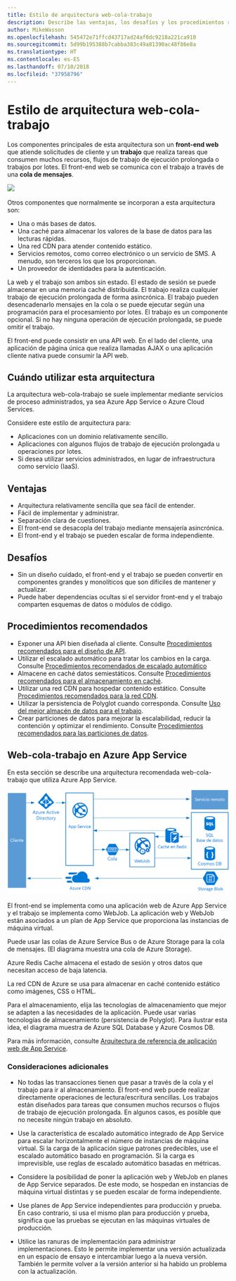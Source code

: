 ```yaml
---
title: Estilo de arquitectura web-cola-trabajo
description: Describe las ventajas, los desafíos y los procedimientos recomendados para las arquitecturas web-cola-trabajo en Azure.
author: MikeWasson
ms.openlocfilehash: 545472e71ffcd43717ad24af0dc9218a221ca910
ms.sourcegitcommit: 5d99b195388b7cabba383c49a81390ac48f86e8a
ms.translationtype: HT
ms.contentlocale: es-ES
ms.lasthandoff: 07/10/2018
ms.locfileid: "37958796"
---
```

# <a name="web-queue-worker-architecture-style"></a>Estilo de arquitectura web-cola-trabajo

Los componentes principales de esta arquitectura son un **front-end web** que atiende solicitudes de cliente y un **trabajo** que realiza tareas que consumen muchos recursos, flujos de trabajo de ejecución prolongada o trabajos por lotes.  El front-end web se comunica con el trabajo a través de una **cola de mensajes**.  

![](./images/web-queue-worker-logical.svg)

Otros componentes que normalmente se incorporan a esta arquitectura son:

- Una o más bases de datos. 
- Una caché para almacenar los valores de la base de datos para las lecturas rápidas.
- Una red CDN para atender contenido estático.
- Servicios remotos, como correo electrónico o un servicio de SMS. A menudo, son terceros los que los proporcionan.
- Un proveedor de identidades para la autenticación.

La web y el trabajo son ambos sin estado. El estado de sesión se puede almacenar en una memoria caché distribuida. El trabajo realiza cualquier trabajo de ejecución prolongada de forma asincrónica. El trabajo pueden desencadenarlo mensajes en la cola o se puede ejecutar según una programación para el procesamiento por lotes. El trabajo es un componente opcional. Si no hay ninguna operación de ejecución prolongada, se puede omitir el trabajo.  

El front-end puede consistir en una API web. En el lado del cliente, una aplicación de página única que realiza llamadas AJAX o una aplicación cliente nativa puede consumir la API web.

## <a name="when-to-use-this-architecture"></a>Cuándo utilizar esta arquitectura

La arquitectura web-cola-trabajo se suele implementar mediante servicios de proceso administrados, ya sea Azure App Service o Azure Cloud Services. 

Considere este estilo de arquitectura para:

- Aplicaciones con un dominio relativamente sencillo.
- Aplicaciones con algunos flujos de trabajo de ejecución prolongada u operaciones por lotes.
- Si desea utilizar servicios administrados, en lugar de infraestructura como servicio (IaaS).

## <a name="benefits"></a>Ventajas

- Arquitectura relativamente sencilla que sea fácil de entender.
- Fácil de implementar y administrar.
- Separación clara de cuestiones.
- El front-end se desacopla del trabajo mediante mensajería asincrónica.
- El front-end y el trabajo se pueden escalar de forma independiente.

## <a name="challenges"></a>Desafíos

- Sin un diseño cuidado, el front-end y el trabajo se pueden convertir en componentes grandes y monolíticos que son difíciles de mantener y actualizar.
- Puede haber dependencias ocultas si el servidor front-end y el trabajo comparten esquemas de datos o módulos de código. 

## <a name="best-practices"></a>Procedimientos recomendados

- Exponer una API bien diseñada al cliente. Consulte [Procedimientos recomendados para el diseño de API][api-design].
- Utilizar el escalado automático para tratar los cambios en la carga. Consulte [Procedimientos recomendados de escalado automático][autoscaling]
- Almacene en caché datos semiestáticos. Consulte [Procedimientos recomendados para el almacenamiento en caché][caching].
- Utilizar una red CDN para hospedar contenido estático. Consulte [Procedimientos recomendados para la red CDN][cdn].
- Utilizar la persistencia de Polyglot cuando corresponda. Consulte [Uso del mejor almacén de datos para el trabajo][polyglot].
- Crear particiones de datos para mejorar la escalabilidad, reducir la contención y optimizar el rendimiento. Consulte [Procedimientos recomendados para las particiones de datos][data-partition].


## <a name="web-queue-worker-on-azure-app-service"></a>Web-cola-trabajo en Azure App Service

En esta sección se describe una arquitectura recomendada web-cola-trabajo que utiliza Azure App Service. 

![](./images/web-queue-worker-physical.png)

El front-end se implementa como una aplicación web de Azure App Service y el trabajo se implementa como WebJob. La aplicación web y WebJob están asociados a un plan de App Service que proporciona las instancias de máquina virtual. 

Puede usar las colas de Azure Service Bus o de Azure Storage para la cola de mensajes. (El diagrama muestra una cola de Azure Storage).

Azure Redis Cache almacena el estado de sesión y otros datos que necesitan acceso de baja latencia.

La red CDN de Azure se usa para almacenar en caché contenido estático como imágenes, CSS o HTML.

Para el almacenamiento, elija las tecnologías de almacenamiento que mejor se adapten a las necesidades de la aplicación. Puede usar varias tecnologías de almacenamiento (persistencia de Polyglot). Para ilustrar esta idea, el diagrama muestra de Azure SQL Database y Azure Cosmos DB.  

Para más información, consulte [Arquitectura de referencia de aplicación web de App Service][scalable-web-app].

### <a name="additional-considerations"></a>Consideraciones adicionales

- No todas las transacciones tienen que pasar a través de la cola y el trabajo para ir al almacenamiento. El front-end web puede realizar directamente operaciones de lectura/escritura sencillas. Los trabajos están diseñados para tareas que consumen muchos recursos o flujos de trabajo de ejecución prolongada. En algunos casos, es posible que no necesite ningún trabajo en absoluto.

- Use la característica de escalado automático integrado de App Service para escalar horizontalmente el número de instancias de máquina virtual. Si la carga de la aplicación sigue patrones predecibles, use el escalado automático basado en programación. Si la carga es imprevisible, use reglas de escalado automático basadas en métricas.      

- Considere la posibilidad de poner la aplicación web y WebJob en planes de App Service separados. De este modo, se hospedan en instancias de máquina virtual distintas y se pueden escalar de forma independiente. 

- Use planes de App Service independientes para producción y prueba. En caso contrario, si usa el mismo plan para producción y prueba, significa que las pruebas se ejecutan en las máquinas virtuales de producción.

- Utilice las ranuras de implementación para administrar implementaciones. Esto le permite implementar una versión actualizada en un espacio de ensayo e intercambiar luego a la nueva versión. También le permite volver a la versión anterior si ha habido un problema con la actualización.

<!-- links -->

[api-design]: ../../best-practices/api-design.md
[autoscaling]: ../../best-practices/auto-scaling.md
[caching]: ../../best-practices/caching.md
[cdn]: ../../best-practices/cdn.md
[data-partition]: ../../best-practices/data-partitioning.md
[polyglot]: ../design-principles/use-the-best-data-store.md
[scalable-web-app]: ../../reference-architectures/app-service-web-app/scalable-web-app.md